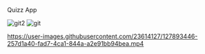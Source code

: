 Quizz App


![git2](https://user-images.githubusercontent.com/23614127/127893230-ca9f2427-d318-4b62-a7cb-3b652270dcb7.png)
![git](https://user-images.githubusercontent.com/23614127/127893232-12a8ab03-fbd4-43e2-a689-e1715c120127.png)


https://user-images.githubusercontent.com/23614127/127893446-257d1a40-fad7-4ca1-844a-a2e91bb94bea.mp4

